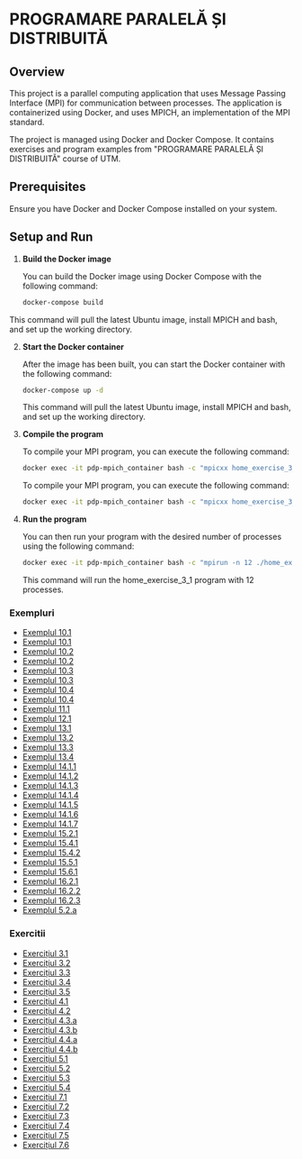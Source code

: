 # PROGRAMARE PARALELĂ ȘI DISTRIBUITĂ

## Overview

This project is a parallel computing application that uses Message Passing Interface (MPI) for communication between processes. The application is containerized using Docker, and uses MPICH, an implementation of the MPI standard.

The project is managed using Docker and Docker Compose. It contains exercises and program examples from "PROGRAMARE PARALELĂ ȘI DISTRIBUITĂ" course of UTM.

## Prerequisites

Ensure you have Docker and Docker Compose installed on your system.

## Setup and Run

1. **Build the Docker image**

   You can build the Docker image using Docker Compose with the following command:

   ```bash
   docker-compose build
This command will pull the latest Ubuntu image, install MPICH and bash, and set up the working directory.

2. **Start the Docker container**

   After the image has been built, you can start the Docker container with the following command:

   ```bash
   docker-compose up -d
    ```
    This command will pull the latest Ubuntu image, install MPICH and bash, and set up the working directory.


3. **Compile the program**

   To compile your MPI program, you can execute the following command:

   ```bash
   docker exec -it pdp-mpich_container bash -c "mpicxx home_exercise_3_1.cpp -o home_exercise_3_1"
    ```
   To compile your MPI program, you can execute the following command:

   ```bash
   docker exec -it pdp-mpich_container bash -c "mpicxx home_exercise_3_1.cpp -fopenmp -o home_exercise_3_1"

2. **Run the program**

   You can then run your program with the desired number of processes using the following command:

   ```bash
   docker exec -it pdp-mpich_container bash -c "mpirun -n 12 ./home_exercise_3_1"
    ```
   This command will run the home_exercise_3_1 program with 12 processes.



### Exempluri
- [Exemplul 10.1](exercises/exercise_10_1.cpp)
- [Exemplul 10.1](exercises/exercise_10_1_worker.cpp)
- [Exemplul 10.2](exercises/exercise_10_2.cpp)
- [Exemplul 10.2](exercises/exercise_10_2_spawn_worker1.cpp)
- [Exemplul 10.3](exercises/exercise_10_3.cpp)
- [Exemplul 10.3](exercises/exercise_10_3_comunication_worker.cpp)
- [Exemplul 10.4](exercises/exercise_10_4.cpp)
- [Exemplul 10.4](exercises/exercise_10_4_comunication_worker_v1.cpp)
- [Exemplul 11.1](exercises/exercise_11_1.cpp)
- [Exemplul 12.1](exercises/exercise_12_1.cpp)
- [Exemplul 13.1](exercises/exercise_13_1.cpp)
- [Exemplul 13.2](exercises/exercise_13_2.cpp)
- [Exemplul 13.3](exercises/exercise_13_3.cpp)
- [Exemplul 13.4](exercises/exercise_13_4.cpp)
- [Exemplul 14.1.1](exercises/exercise_14_1_1.cpp)
- [Exemplul 14.1.2](exercises/exercise_14_1_2.cpp)
- [Exemplul 14.1.3](exercises/exercise_14_1_3.cpp)
- [Exemplul 14.1.4](exercises/exercise_14_1_4.cpp)
- [Exemplul 14.1.5](exercises/exercise_14_1_5.cpp)
- [Exemplul 14.1.6](exercises/exercise_14_1_6.cpp)
- [Exemplul 14.1.7](exercises/exercise_14_1_7.cpp)
- [Exemplul 15.2.1](exercises/exercise_15_2_1.cpp)
- [Exemplul 15.4.1](exercises/exercise_15_4_1.cpp)
- [Exemplul 15.4.2](exercises/exercise_15_4_2.cpp)
- [Exemplul 15.5.1](exercises/exercise_15_5_1.cpp)
- [Exemplul 15.6.1](exercises/exercise_15_6_1.cpp)
- [Exemplul 16.2.1](exercises/exercise_16_2_1.cpp)
- [Exemplul 16.2.2](exercises/exercise_16_2_2.cpp)
- [Exemplul 16.2.3](exercises/exercise_16_2_3.cpp)
- [Exemplul 5.2.a](exercises/exercise_52a.cpp)

### Exercitii
- [Exercițiul 3.1](exercises/home_exercise_3_1.cpp)
- [Exercițiul 3.2](exercises/home_exercise_3_2.cpp)
- [Exercițiul 3.3](exercises/home_exercise_3_3.cpp)
- [Exercițiul 3.4](exercises/home_exercise_3_4.cpp)
- [Exercițiul 3.5](exercises/home_exercise_3_5.cpp)
- [Exercițiul 4.1](exercises/home_exercise_4_1.cpp)
- [Exercițiul 4.2](exercises/home_exercise_4_2.cpp)
- [Exercițiul 4.3.a](exercises/home_exercise_4_3a.cpp)
- [Exercițiul 4.3.b](exercises/home_exercise_4_3b.cpp)
- [Exercițiul 4.4.a](exercises/home_exercise_4_4a.cpp)
- [Exercițiul 4.4.b](exercises/home_exercise_4_4b.cpp)
- [Exercițiul 5.1](exercises/home_exercise_5_1.cpp)
- [Exercițiul 5.2](exercises/home_exercise_5_2.cpp)
- [Exercițiul 5.3](exercises/home_exercise_5_3.cpp)
- [Exercițiul 5.4](exercises/home_exercise_5_4.cpp)
- [Exercițiul 7.1](exercises/home_exercise_7_1.cpp)
- [Exercițiul 7.2](exercises/home_exercise_7_2.cpp)
- [Exercițiul 7.3](exercises/home_exercise_7_3.cpp)
- [Exercițiul 7.4](exercises/home_exercise_7_4.cpp)
- [Exercițiul 7.5](exercises/home_exercise_7_5.cpp)
- [Exercițiul 7.6](exercises/home_exercise_7_6.cpp)


